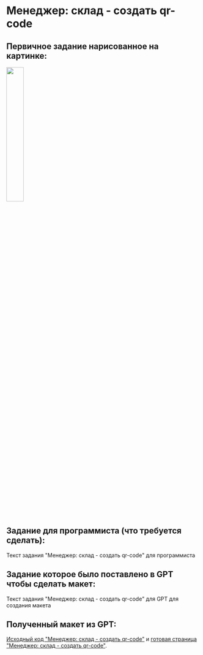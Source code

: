 # Менеджер: склад - создать qr-code

## Первичное задание нарисованное на картинке:
<p >
    <img src="/wiki/manager-warehouse.jpg" width="30%">
</p>

## Задание для программиста (что требуется сделать):

Текст задания "Менеджер: склад - создать qr-code" для программиста

## Задание которое было поставлено в GPT чтобы сделать макет:

Текст задания "Менеджер: склад - создать qr-code" для GPT для создания макета

## Полученный макет из GPT:

[Исходный код "Менеджер: склад - создать qr-code"](/wiki/pages/manager-warehouse.html) и <a href="https://htmlpreview.github.io?https://github.com/matveynator/restar/blob/main/wiki/pages/manager-warehouse.html">готовая страница "Менеджер: склад - создать qr-code"</a>.
